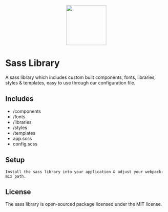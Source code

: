 <p align="center">
  <a href="https://www.nginx.com/" target="_blank"><img src="https://camo.githubusercontent.com/587d0f411b348ee05a53c7685b59142e0705ff8d06181d09008438c1a92f1a96/68747470733a2f2f7261776769742e636f6d2f736173732f736173732d736974652f6d61696e2f736f757263652f6173736574732f696d672f6c6f676f732f6c6f676f2e737667" width="125"></a>
</p>

# Sass Library

A sass library which includes custom built components, fonts, libraries, styles & templates, easy to use through our configuration file.

## Includes

- /components
- /fonts
- /libraries
- /styles
- /templates
- app.scss
- config.scss

## Setup

```
Install the sass library into your application & adjust your webpack-mix path.
```


## License

The sass library is open-sourced package licensed under the MIT license.